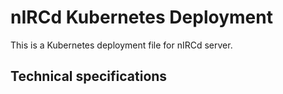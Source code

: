 # nIRCd Kubernetes Deployment

This is a Kubernetes deployment file for nIRCd server.

## Technical specifications
